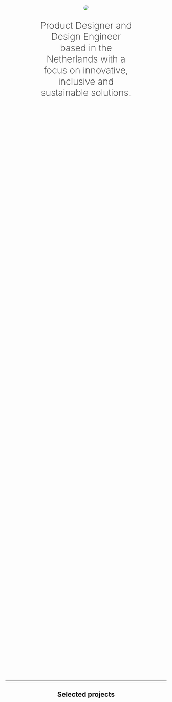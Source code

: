 <html>
<style>
nav > ul li {
    padding: 0;
}
body{
    background: var(--bg-default);
    color: var(--fg-default);
    margin: auto;
}
main{
	max-width: unset;
}
ul li {
    padding: 6px 0;
    list-style-type: square;
}
.photo {
    background-image: url('./src/img/akos-cropped.jpg');
    background-size: cover;
    background-position: center;
}
#introduction{
    display:flex;
    align-items: center;
    justify-content: center;
    flex-direction: column;
    padding: 120px 0;
}
#introduction > p {
    text-align: center;
    font-size: clamp(1.7em, 3vw, 3em);
    font-weight: 200;
    width: 60%;
    min-width: 280px;
}
.avatar-wrapper {
    width: 100%;
    height: 100%;
    display: flex;
    justify-content: flex-end;
}
.avatar {
    max-width: 200px;
    border-radius: 100%;
}
#core-values {
    display:flex;
    align-items: center;
    justify-content: center;
    flex-direction: column;
    margin: 64px auto;
}
#core-values > h2,
#about > h2,
#projects > h2 {
    margin-bottom: 32px;
    text-align: center;
}
#core-values > h3 {
    margin: 4px;
}
#core-values .work-card {
    text-align: center;
}
section {
    max-width: 1600px;
    margin: 0 auto;
    padding: 0 16px;
}
hr {
    border: 0;
    border-top: 1px solid var(--border-subtle) ;
}
#about {
    margin-bottom: 40px;
}
#work {
    margin-bottom: 40px;
}
.work-card {
    border-radius: 20px;
    background: var(--bg-subtle);
    padding: 12px 16px;
    display: flex;
    flex-direction: column;
    gap: 4px;
}
.work-card > h3 {
    margin: 0;
}
.work-card > h4 {
    margin: 0;
}
.work-card > p {
    margin: 0;
}
.work-grid {
    display: flex; 
    flex-direction: column;
    gap: 16px;
}
.work-grid > a {
    text-decoration: none;
}
.value-card {
  display: flex; 
  flex-direction: column;
  align-items: center;
  text-align: center;
}
.project-grid {
  display: flex; 
  flex-direction: column;
  gap: 64px;
  margin-bottom: 64px;
}
.project-tile {
  display: flex;
  flex-direction: column;
  gap: 8px;
  margin: 0 0 48px 0;
}
.project-title {
  display: flex;
  flex-wrap: wrap;
  gap: 8px;
}
.project-title > sup {
  font-family: var(--font-mono);
  line-height: 2.4rem;
  font-weight: 500;
}
.project-tile img {
  margin-bottom: 16px;
  border-radius: 8px;
  aspect-ratio: 16 / 10;
}
.project-tile a, .project-tile h3 {
  font-size: clamp(1.25rem, 1rem + 1vw, 1.8rem);
	font-weight: 500;
	line-height: 1.1;
	margin: 0;
  margin-bottom: 4px;
}
.project-tile p {
  margin: 0;
}
.project-description {
  font-family: var(--font-mono);
}
.result-header {
  font-weight:600;
  font-size: 1rem; 
}
.result {
  font-size: 1rem; 
}
footer svg {
    fill: var(--fg-gradient);
}
@media screen and (min-width: 900px) {
    #introduction {
        height: calc(100vh - 130px);
        padding: 0;
    }
    .about-grid {
        margin-bottom: 40px;
        display: grid; 
        max-width: 1400px;
        grid-template-columns: 2fr 4fr; 
        grid-template-rows: 1fr; 
        grid-column-gap: 120px;
        grid-row-gap: 0px; 
    }
    .work-grid {
        display: grid; 
        grid-template-columns: 1fr 1fr; 
        grid-gap: 24px;
    }
    .work-card {
        padding: 40px 40px;
    }
    .project-grid {
        display: grid; 
        grid-template-columns: 1fr 1fr; 
        grid-gap: 48px;
    }
    .carousel .carousel-items {
        padding: 64px;
        background: #131313;
        border-radius: 24px;
      }
    section {
        padding: 0 40px;
    }
    .project-title {
      display: flex;
      flex-wrap: wrap;
      gap: 8px;
    }
}
</style>
        <section id="introduction">
            <img class="avatar" src="/assets/img/akos-2024.jpg" />
            <p>
                Product Designer and Design Engineer based in the Netherlands with a focus on innovative, inclusive and sustainable solutions.
            </p>
        </section>
        <hr>
        <section id="projects">
                <h2>Selected projects</h2>
                <div class="project-grid">
                  <div class="project-tile">
                      <a href="/portfolio/ops-design-system.html"><img src="/assets/img/ds-devmode.png"></a>
                      <div class="project-title">
                        <a href="/portfolio/ops-design-system.html"><h3>Design System: Shared language</h3></a>
                      </div>
											<!--
                      <div class="project-description">
                        <p class="result-header">Design Lead</p>
                        <p class="result">Shared language between developers and designers.</p>
                      </div>
                      <div class="project-description">
                        <p class="result-header">Impact</p>
                        <p class="result">Simplified design handoff process.</p>
                      </div>-->
                  </div>
                  <div class="project-tile">
                      <a href="/portfolio/ops-design-system-vision.html"><img src="/assets/img/ds-vision-thumbnail.png"></a>
                      <div class="project-title">
                        <a href="/portfolio/ops-design-system-vision.html"><h3>Design System: Product vision</h3></a>
                      </div>
											<!--
                      <div class="project-description">
                        <p class="result-header">Design Lead</p>
                        <p class="result">Showcasing the importance of the Design System as a product</p>
                      </div>
                      <div class="project-description">
                        <p class="result-header">Impact</p>
                        <p class="result">Higher trust and adoption of our Design System.</p>
                      </div>-->
                  </div>
									<div class="project-tile">
                      <a href="/portfolio/ux-ssp.html"><img src="/assets/img/ssp-thumbnail.png"></a>
                      <div class="project-title">
                        <a href="/portfolio/ux-ssp.html"><h3>TOPdesk Self-Service Portal </h3></a>
                      </div>
											<!--
                      <div class="project-description">
                        <p class="result-header">Design Lead</p>
                        <p class="result">AI-assisted search to fast-track users to meaningful answers to their questions.</p>
                      </div>
                      <div class="project-description">
                        <p class="result-header">Impact</p>
                        <p class="result">Shorter time on task, less incoming requests.</p>
                      </div>-->
                  </div>
									<div class="project-tile">
                      <a href="/portfolio/ops-measuring-ux.html"><img src="/assets/img/measuring-ux-thumbnail.png"></a>
                      <div class="project-title">
                        <a href="/portfolio/ops-measuring-ux.html"><h3>Measuring UX</h3></a>
                      </div>
											<!--
                      <div class="project-description">
                        <p class="result-header">DesignOps</p>
                        <p class="result">Creating a framework for connecting usability pain points and business goals.</p>
                      </div>
                      <div class="project-description">
                        <p class="result-header">Impact</p>
                        <p class="result">Shared language with PMs, higher engagement in product decisions.</p>
                      </div>-->
                  </div>
                  <div class="project-tile">
                      <a href="/portfolio/ux-aerq.html"><img src="/assets/img/aerq-thumbnail.png"></a>
                      <div class="project-title">
                        <a href="/portfolio/ux-aerq.html"><h3>AERQ</h3></a>
                      </div>
											<!--
                      <div class="project-description">
                      <p class="result-header">UX</p>
                        <p class="result">Preventive maintenance of aircrafts' in-flight entertainment systems.</p>
                      </div>
                      <div class="project-description">
                        <p class="result-header">Impact</p>
                        <p class="result">A smart notification setup process enabling preventive maintenance.</p>
                      </div>-->
                  </div>
                  <div class="project-tile">
                      <a href="/portfolio/uxdev-motie.html"><img src="/assets/img/motie-thumbnail.png"></a>
                      <div class="project-title">
                        <a href="/portfolio/uxdev-motie.html"><h3>motie.</h3></a>
                      </div>
											<!--
                      <div class="project-description">
                        <p class="result-header">UX+Dev</p>
                        <p class="result">Modular, distraction-free notetaking.</p>
                      </div>-->
                  </div>
              </div>
        </section>
        <hr>
        <section id="core-values">
            <h2>Core values</h2>
            <div class="value-list">
                <div class="value-card">
                    <h3>1. Inclusivity and empathy</h3>
                    <p>A design usable by anyone is a good product experience. <br />
                    Listening to human pain-points and addressing them during design proposals.</p>
                </div>
                <div class="value-card">
                    <h3>2. Simplicity</h3>
                    <p>Elegant, minimalist design approaches complex challenges with thoughtful, seemingly effortless solutions.</p>
                </div>
                <div class="value-card">
                    <h3>3. Curiousity</h3>
                    <p>Continuous learning, experimentation drives innovation and growth.</p>
                </div>
              </div>
        </section>
        <hr>
        <section id="about">
                <h2>
                    About me
                </h2>
            <div class="work-grid">
                <div class="about-description">
                    <h3>Highlighted efforts</h3>
										<p>My mission is to nurture a healthy organisation with a high level of maturity.</p>
                    <ul class="effort-list">
                        <li>Shared language between Engineers and Designers via the Design System</li>
												<li>Creating a long-term vision for the future of both the Design System as a product and the Navigation team</li>
												<li>Facilitated workshops and Design Sprints</li>
												<li>Worked on the Growth Path for UX practitioners</li>
												<li>Created a framework to measure and amplify UX efforts</li>
												<li>Created a Definition of Done document and Figma widget for designers</li>
                    </ul>
                </div>
                <div class="about-description">
                    <h3>Core Skills</h3>
										<p>My skillset enables me to think strategically in cross-functional contexts.</p>
                    <p><strong>UX Leadership & Mentorship:</strong> Organisational health, team growth, career coaching.</p>
                    <p><strong>UX Strategy & Operations:</strong> DesignOps, UX Maturity Programs, Design Systems Advocacy.</p>
                    <p><strong>Product Design:</strong> 10+ years in product design; 7+ years in B2B SaaS (UI/UX, accessibility, inclusive design).</p>
                    <p><strong>Research & Experience Design:</strong> UX Research, Empathic Design, Service Design, UX Copywriting.</p>
                    <p><strong>Prototyping & Engineering Fluency:</strong> From concept sketches to high-fidelity prototypes; coding familiarity (React, Vue3).</p>
                </div>
            </div>
        </section>
</html>

